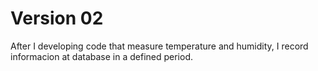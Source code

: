 # Version 02

After I developing code that measure temperature and humidity, I record informacion at database in a defined period.
